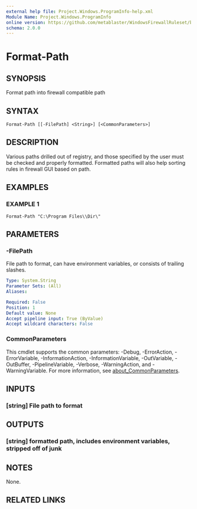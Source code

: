 ```yaml
---
external help file: Project.Windows.ProgramInfo-help.xml
Module Name: Project.Windows.ProgramInfo
online version: https://github.com/metablaster/WindowsFirewallRuleset/blob/develop/Modules/Project.Windows.ProgramInfo/Help/en-US/Format-Path.md
schema: 2.0.0
---
```


# Format-Path

## SYNOPSIS
Format path into firewall compatible path

## SYNTAX

```
Format-Path [[-FilePath] <String>] [<CommonParameters>]
```

## DESCRIPTION
Various paths drilled out of registry, and those specified by the user must be
checked and properly formatted.
Formatted paths will also help sorting rules in firewall GUI based on path.

## EXAMPLES

### EXAMPLE 1
```
Format-Path "C:\Program Files\\Dir\"
```

## PARAMETERS

### -FilePath
File path to format, can have environment variables, or consists of trailing slashes.

```yaml
Type: System.String
Parameter Sets: (All)
Aliases:

Required: False
Position: 1
Default value: None
Accept pipeline input: True (ByValue)
Accept wildcard characters: False
```

### CommonParameters
This cmdlet supports the common parameters: -Debug, -ErrorAction, -ErrorVariable, -InformationAction, -InformationVariable, -OutVariable, -OutBuffer, -PipelineVariable, -Verbose, -WarningAction, and -WarningVariable. For more information, see [about_CommonParameters](http://go.microsoft.com/fwlink/?LinkID=113216).

## INPUTS

### [string] File path to format
## OUTPUTS

### [string] formatted path, includes environment variables, stripped off of junk
## NOTES
None.

## RELATED LINKS
